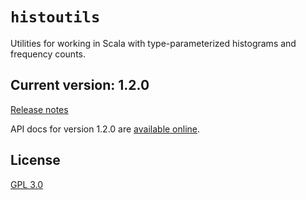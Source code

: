 # `histoutils`

Utilities for working in Scala with type-parameterized histograms and frequency counts.


## Current version: 1.2.0

[Release notes](releases.md)

API docs for version 1.2.0 are [available online](https://neelsmith.github.io/histoutils/api/edu/holycross/shot/histoutils/index.html).


## License

[GPL 3.0](https://opensource.org/licenses/gpl-3.0.html)
